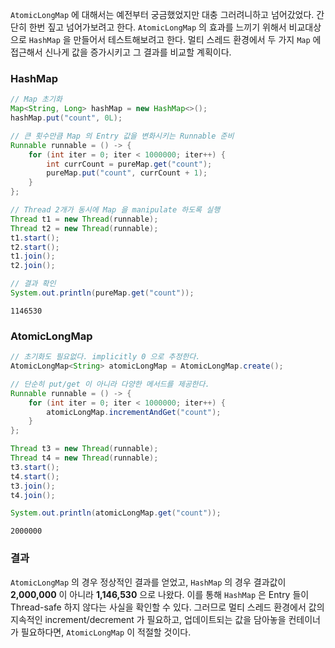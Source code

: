 `AtomicLongMap` 에 대해서는 예전부터 궁금했었지만 대충 그러려니하고 넘어갔었다. 간단히 한번 짚고 넘어가보려고 한다. `AtomicLongMap` 의 효과를 느끼기 위해서 비교대상으로 `HashMap` 을 만들어서 테스트해보려고 한다. 멀티 스레드 환경에서 두 가지 `Map` 에 접근해서 신나게 값을 증가시키고 그 결과를 비교할 계획이다.   

### HashMap

```java
// Map 초기화
Map<String, Long> hashMap = new HashMap<>();
hashMap.put("count", 0L);

// 큰 횟수만큼 Map 의 Entry 값을 변화시키는 Runnable 준비
Runnable runnable = () -> {
    for (int iter = 0; iter < 1000000; iter++) {
        int currCount = pureMap.get("count");
        pureMap.put("count", currCount + 1);
    }
};

// Thread 2개가 동시에 Map 을 manipulate 하도록 실행
Thread t1 = new Thread(runnable);
Thread t2 = new Thread(runnable);
t1.start();
t2.start();
t1.join();
t2.join();

// 결과 확인
System.out.println(pureMap.get("count"));
```
```shell
1146530
```

### AtomicLongMap

```java
// 초기화도 필요없다. implicitly 0 으로 추정한다.
AtomicLongMap<String> atomicLongMap = AtomicLongMap.create();

// 단순히 put/get 이 아니라 다양한 메서드를 제공한다.
Runnable runnable = () -> {
    for (int iter = 0; iter < 1000000; iter++) {
        atomicLongMap.incrementAndGet("count");
    }
};

Thread t3 = new Thread(runnable);
Thread t4 = new Thread(runnable);
t3.start();
t4.start();
t3.join();
t4.join();

System.out.println(atomicLongMap.get("count"));
``` 
```
2000000
```

### 결과

`AtomicLongMap` 의 경우 정상적인 결과를 얻었고, `HashMap` 의 경우 결과값이 **2,000,000** 이 아니라 **1,146,530** 으로 나왔다. 이를 통해 `HashMap` 은 Entry 들이 Thread-safe 하지 않다는 사실을 확인할 수 있다. 그러므로 멀티 스레드 환경에서 값의 지속적인 increment/decrement 가 필요하고, 업데이트되는 값을 담아놓을 컨테이너가 필요하다면, `AtomicLongMap` 이 적절할 것이다.
